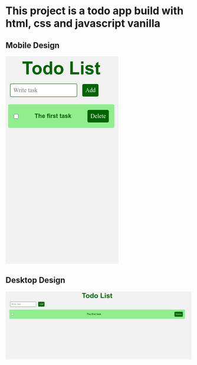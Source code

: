 # This project is a todo app build with html, css and javascript vanilla

## Mobile Design
<img src="./assets/images/Mobile.png" alt="Mobile design" />

## Desktop Design
<img src="./assets/images/Desktop.png" alt="Desktop design" />
